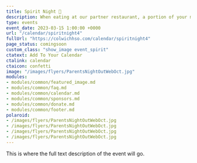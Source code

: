 ```yaml
---
title: Spirit Night 🎉
description: When eating at our partner restaurant, a portion of your meal will go back to Colwich HSO.
type: events
event_date: 2023-03-15 1:00:00 +0000
url: "/calendar/spiritnight4"
fullUrl: "https://colwichhso.com/calendar/spiritnight4"
page_status: comingsoon
custom_class: "show_image event_spirit"
ctatext: Add To Your Calendar
ctalink: calendar
ctaicon: confetti
image: "/images/flyers/ParentsNightOutWebOct.jpg"
modules:
- modules/common/featured_image.md
- modules/common/faq.md
- modules/common/calendar.md
- modules/common/sponsors.md
- modules/common/donate.md
- modules/common/footer.md
polaroid: 
- /images/flyers/ParentsNightOutWebOct.jpg
- /images/flyers/ParentsNightOutWebOct.jpg
- /images/flyers/ParentsNightOutWebOct.jpg
- /images/flyers/ParentsNightOutWebOct.jpg
---
```

This is where the full text description of the event will go.